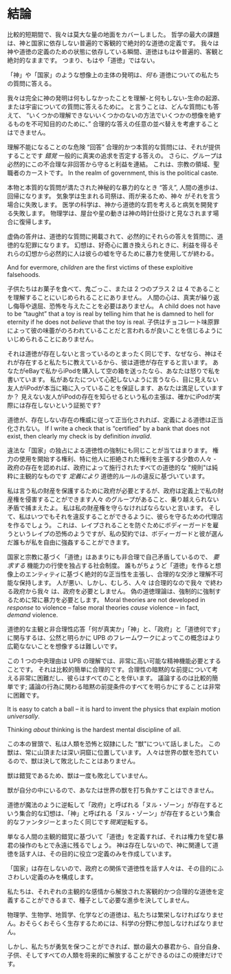 # 結論

比較的短期間で、我々は莫大な量の地面をカバーしました。 哲学の最大の課題は、神と国家に依存しない普遍的で客観的で絶対的な道徳の定義です。 我々は神や道徳の定義のための状態に依存している瞬間、道徳はもはや普遍的、客観と絶対的なままです。 つまり、もはや「道徳」ではない。

「神」や「国家」のような想像上の主体の発明は、*何も* 道徳についての私たちの質問に答える。

我々は完全に神の発明は何もしなかったことを理解-と何もしない-生命の起源、または宇宙についての質問に答えるために。 と言うことは、どんな質問にも答えて、 “いくつかの理解できないいくつかのないの方法でいくつかの想像を絶するものを不可知目的のために、” 合理的な答えの任意の並べ替えを考慮することはできません。

理解不能になることのな危険 “回答” 合理的かつ本質的な質問には、それが提供することです *錯覚* 一般的に真実の追求を否定する答えの。 さらに、グループは必然的にこの不合理な非回答から守ると利益を連結。 これは、宗教の領域、聖職者のカーストです。 In the realm of government, this is the political caste.

本物と本質的な質問が満たされた神秘的な暴力的なとき “答え”, 人間の進歩は、回帰になります。 気象学は生まれる司祭は、雨が来るため、神々 がそれを言う場合に失敗します。 医学の科学は、神から道徳的な罰を考えると病気を開発する失敗します。 物理学は、屋台や星の動きは神の時計仕掛けと見なされます場合に復帰します。

虚偽の答弁は、道徳的な質問に掲載されて、必然的にそれらの答えを質問に、道徳的な犯罪になります。 幻想は、好奇心に置き換えられときに、利益を得るそれらの幻想から必然的に人は彼らの嘘を守るために暴力を使用してが終わる。

And for evermore, *children* are the first victims of these exploitive falsehoods.

子供たちはお菓子を食べて、鬼ごっこ、または 2 つのプラス 2 は 4 であることを理解することにいじめられることにありません。 人間の心は、真実が繰り返し侮辱や退屈、恐怖を与えたことを必要はありません。 A child does not have to be “taught” that a toy is real by telling him that he is damned to hell for eternity if he does not *believe* that the toy is real. 子供はチョコレート味原罪によって彼の味蕾がのろわれていることだと言われるが良いことを信じるようにいじめられることにありません。

それは道徳が存在しないと言っているのとまったく同じです、なぜなら、神はそれが存在すると私たちに教えているから、彼は道徳が存在すると言います。 あなたがeBayで私からiPodを購入して空の箱を送ったなら、あなたは怒りで私を書いています。 私があなたについて心配しないように言うなら、目に見えない友人がiPodが本当に箱に入っていることを保証します、あなたは満足していますか？ 見えない友人がiPodの存在を知らせるという私の主張は、確かにiPodが実際には存在しないという証拠です?

道徳が、存在しない存在の権威に従って正当化されれば、定義による道徳は正当化されない。 If I write a check that is “certified” by a bank that does not exist, then clearly my check is by definition *invalid*.

違法な「国家」の独占による道徳性の強制にも同じことが当てはまります。 権力の使用を開始する権利、特に他人に拒絶された権利を主張する少数の人々 - 政府の存在を認めれば、政府によって施行されたすべての道徳的な "規則"は純粋に主観的なものです *定義により* 道徳的ルールの違反に基づいています。

私は言う私の財産を保護するために政府が必要とするが、政府は定義上で私の財産権を侵害することができます人々 のグループがあること、乗り越えられない矛盾で捕まえたよ。 私は私の財産権を守らなければならないと言います。 そして、私はいつでもそれを違反することができるように、彼らを守るための代理店を作るでしょう。 これは、レイプされることを防ぐためにボディーガードを雇うというレイプの恐怖のようですが、私の契約では、ボディーガードと彼が選んだ誰もが私を自由に強姦することができます。

国家と宗教に基づく「道徳」はあまりにも非合理で自己矛盾しているので、 *要求する* 機能力の行使を独占する社会制度。 誰もがちょうど「道徳」を作ると想像上のエンティティに基づく絶対的な正当性を主張し、合理的な交渉と理解不可能な保持します。 人が悪い、しかし、むしろ、人々 は合理的なので我々 で終わる政府から我々 は、政府を必要としません。 偽の道徳理論は、強制的に強制するために常に暴力を必要とします。 Moral theories are not developed in *response* to violence – false moral theories *cause* violence – in fact, *demand* violence.

道徳的な主観と非合理性応答「何が真実か」「神」と、「政府」と「道徳何です」に関与するは、公然と明らかに UPB のフレームワークによってこの概念はより広範なないことを想像するは難しいです。

この 1 つの中央理由は UPB の理解では、非常に高い可能な精神機能必要とすることです。 それは比較的簡単に合理的です。合理性の暗黙的な前提について考える非常に困難だし、彼らはすべてのことを伴います。 議論するのは比較的簡単です; 議論の行為に関わる暗黙の前提条件のすべてを明らかにすることは非常に困難です。

It is easy to catch a ball – it is hard to invent the physics that explain motion *universally*.

Thinking *about* thinking is the hardest mental discipline of all.

この本の冒頭で、私は人類を恐怖と奴隷にした "獣"について話しました。 この獣は、常に山頂または深い洞窟に位置しています。 人々は世界の獣を恐れているので、獣は決して敗北したことはありません。

獣は錯覚であるため、獣は一度も敗北していません。

獣が自分の中にいるので、あなたは世界の獣を打ち負かすことはできません。

道徳が魔法のように逆転して「政府」と呼ばれる「ヌル・ゾーン」が存在するという集合的な幻想は、「神」と呼ばれる「ヌル・ゾーン」が存在するという集合的なファンタジーとまったく同じです*現実*逆転する。

単なる人間の主観的錯覚に基づいて「道徳」を定義すれば、それは権力を望む暴君の操作のもとで永遠に残るでしょう。 神は存在しないので、神に関連して道徳を話す人は、その目的に役立つ定義のみを作成しています。

「国家」は存在しないので、政府との関係で道徳性を話す人々は、その目的にふさわしい定義のみを構成します。

私たちは、それぞれの主観的な感情から解放された客観的かつ合理的な道徳を定義することができるまで、種子として必要な進歩を決してしません。

物理学、生物学、地質学、化学などの道徳は、私たちは繁栄しなければなりません。おそらくおそらく生存するためには、科学の分野に参加しなければなりません。

しかし、私たちが勇気を保つことができれば、獣の最大の暴君から、自分自身、子供、そしてすべての人類を将来的に解放することができるのはこの規律だけです。